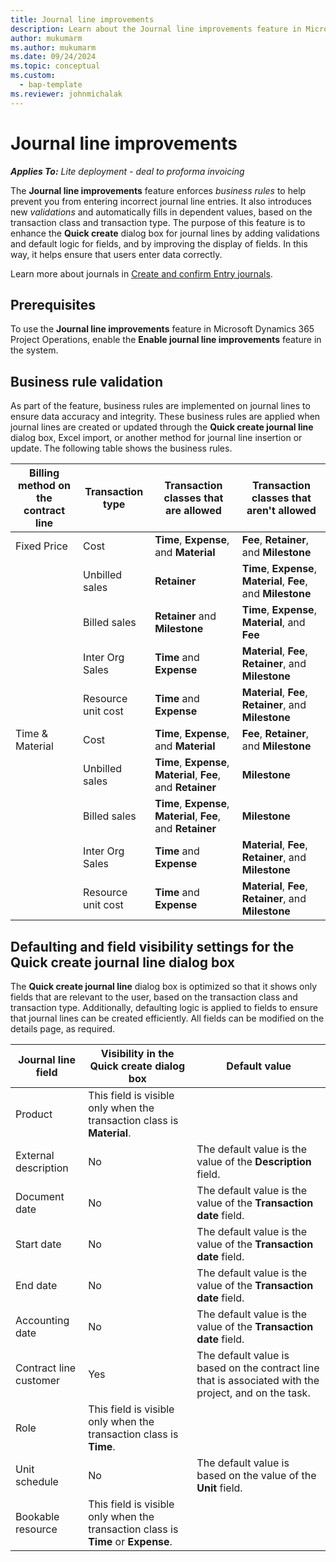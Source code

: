 ```yaml
---
title: Journal line improvements
description: Learn about the Journal line improvements feature in Microsoft Dynamics 365 Project Operations. This feature implements new business rules and validation to ensure accurate journal entries. It also adjusts field visibility in the Quick create journal line dialog box, based on the transaction class and type.
author: mukumarm
ms.author: mukumarm
ms.date: 09/24/2024
ms.topic: conceptual
ms.custom: 
  - bap-template
ms.reviewer: johnmichalak
---
```

# Journal line improvements

_**Applies To:** Lite deployment - deal to proforma invoicing_

The **Journal line improvements** feature enforces *business rules* to help prevent you from entering incorrect journal line entries. It also introduces new *validations* and automatically fills in dependent values, based on the transaction class and transaction type. The purpose of this feature is to enhance the **Quick create** dialog box for journal lines by adding validations and default logic for fields, and by improving the display of fields. In this way, it helps ensure that users enter data correctly.

Learn more about journals in [Create and confirm Entry journals](create-confirm-entry-journals.md).

## Prerequisites

To use the **Journal line improvements** feature in Microsoft Dynamics 365 Project Operations, enable the **Enable journal line improvements** feature in the system.

## Business rule validation

As part of the feature, business rules are implemented on journal lines to ensure data accuracy and integrity. These business rules are applied when journal lines are created or updated through the **Quick create journal line** dialog box, Excel import, or another method for journal line insertion or update. The following table shows the business rules.

| Billing method on the contract line | Transaction type | Transaction classes that are allowed | Transaction classes that aren't allowed |
| --- | --- | --- | --- |
| Fixed Price | Cost | **Time**, **Expense**, and **Material** | **Fee**, **Retainer**, and **Milestone** |
| | Unbilled sales | **Retainer** | **Time**, **Expense**, **Material**, **Fee**, and **Milestone** |
| | Billed sales | **Retainer** and **Milestone** | **Time**, **Expense**, **Material**, and **Fee** |
| | Inter Org Sales | **Time** and **Expense** | **Material**, **Fee**, **Retainer**, and **Milestone** |
| | Resource unit cost | **Time** and **Expense** | **Material**, **Fee**, **Retainer**, and **Milestone** |
| Time & Material | Cost | **Time**, **Expense**, and **Material** | **Fee**, **Retainer**, and **Milestone** |
| | Unbilled sales | **Time**, **Expense**, **Material**, **Fee**, and **Retainer** | **Milestone** |
| | Billed sales | **Time**, **Expense**, **Material**, **Fee**, and **Retainer** | **Milestone** |
| | Inter Org Sales | **Time** and **Expense** | **Material**, **Fee**, **Retainer**, and **Milestone** |
| | Resource unit cost | **Time** and **Expense** | **Material**, **Fee**, **Retainer**, and **Milestone** |

## Defaulting and field visibility settings for the Quick create journal line dialog box

The **Quick create journal line** dialog box is optimized so that it shows only fields that are relevant to the user, based on the transaction class and transaction type. Additionally, defaulting logic is applied to fields to ensure that journal lines can be created efficiently. All fields can be modified on the details page, as required.

| Journal line field | Visibility in the Quick create dialog box | Default value |
| --- | --- | --- |
| Product | This field is visible only when the transaction class is **Material**. | |
| External description | No | The default value is the value of the **Description** field. |
| Document date | No | The default value is the value of the **Transaction date** field. |
| Start date | No | The default value is the value of the **Transaction date** field. |
| End date | No | The default value is the value of the **Transaction date** field. |
| Accounting date | No | The default value is the value of the **Transaction date** field. |
| Contract line customer | Yes | The default value is based on the contract line that is associated with the project, and on the task. |
| Role | This field is visible only when the transaction class is **Time**. | |
| Unit schedule | No | The default value is based on the value of the **Unit** field. |
| Bookable resource | This field is visible only when the transaction class is **Time** or **Expense**. | |
